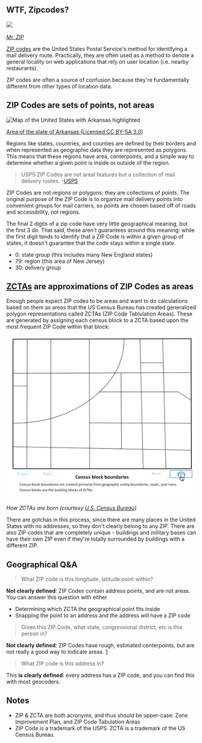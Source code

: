WTF, Zipcodes?
--------------

![](img/Mr_Zip.png?raw=true)

_[Mr. ZIP](https://en.wikipedia.org/wiki/Mr._ZIP)_

[ZIP codes](https://en.wikipedia.org/wiki/ZIP_code) are the
United States Postal Service's method for identifying a mail delivery route. Practically, they are often used as a method to denote a general locality on web applications that rely on user location (i.e. nearby restaurants).

ZIP codes are often a source of confusion because they're fundamentally different from other types of location data.

## ZIP Codes are sets of points, not areas

![Map of the United States with Arkansas highlighted](https://upload.wikimedia.org/wikipedia/commons/8/86/Arkansas_in_United_States.svg)

[Area of the state of Arkansas (Licensed CC BY-SA 3.0)](https://commons.wikimedia.org/wiki/File:Arkansas_in_United_States.svg#/media/File:Arkansas_in_United_States.svg)

Regions like states, countries, and counties are defined by their borders and when represented as geographic data they are represented as polygons. This means that these regions have area, centerpoints, and a simple way to determine whether a given point is inside or outside of the region.

> USPS ZIP Codes are not areal features but a collection of mail delivery routes. -[USPS](https://www.census.gov/programs-surveys/geography/guidance/geo-areas/zctas.html)

ZIP Codes are not regions or polygons: they are collections of points. The original purpose of the ZIP Code is to organize mail delivery points into convenient groups for mail carriers, so points are chosen based off of roads and accessibility, not regions.

The final 2 digits of a zip code have very little geographical meaning, but the first 3 do. That said, these aren't guarantees around this meaning: while the first digit tends to identify that a ZIP Code is within a given group of states, it doesn't guarantee that the code stays within a single state.

* 0: state group (this includes many New England states)
* 79: region (this area of New Jersey)
* 30: delivery group

## [ZCTAs](https://www.census.gov/programs-surveys/geography/guidance/geo-areas/zctas.html) are approximations of ZIP Codes as areas

Enough people expect ZIP codes to be areas and want to do calculations based on them as areas that the US Census Bureau has created generalized polygon representations called ZCTAs (ZIP Code Tablulation Areas). These are generated by assigning each census block to a ZCTA based upon the most frequent ZIP Code within that block:

![zcta](img/zcta.gif)

_How ZCTAs are born (courtesy [U.S. Census Bureau](https://www.census.gov/programs-surveys/geography/guidance/geo-areas/zctas.html))_

There are gotchas in this process, since there are many places in the United States with no addresses, so they don't clearly belong to any ZIP. There are also ZIP codes that are completely unique - buildings and military bases can have their own ZIP even if they're totally surrounded by buildings with a different ZIP.

## Geographical Q&A

> What ZIP code is this longitude, latitude point within?

**Not clearly defined**: ZIP Codes contain address points, and are not areas. You can answer this question with either

* Determining which ZCTA the geographical point fits inside
* Snapping the point to an address and the address will have a ZIP code

> Given this ZIP Code, what state, congressional district, etc is this person in?

**Not clearly defined**: ZIP Codes have rough, estimated centerpoints, but are not really a good way to indicate areas. [1](zip)

> What ZIP code is this address in?

This **is clearly defined**: every address has a ZIP code, and you can find this with most geocoders.

## Notes

* ZIP & ZCTA are both acronyms, and thus should be upper-case: Zone Improvement Plan, and ZIP Code Tabulation Areas
* ZIP Code is a trademark of the USPS.  ZCTA is a trademark of the US Census Bureau.

[zip]: https://sunlightfoundation.com/blog/2012/01/19/dont-use-zipcodes/
